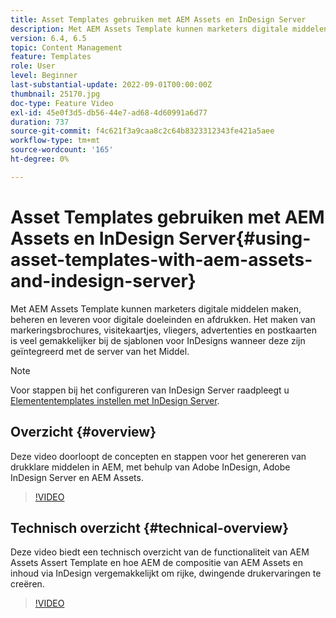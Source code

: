 ```yaml
---
title: Asset Templates gebruiken met AEM Assets en InDesign Server
description: Met AEM Assets Template kunnen marketers digitale middelen maken, beheren en leveren voor digitale doeleinden en afdrukken. Het maken van markeringsbrochures, visitekaartjes, vliegers, advertenties en postkaarten is veel gemakkelijker bij de sjablonen voor InDesigns wanneer deze zijn geïntegreerd met de server van het Middel.
version: 6.4, 6.5
topic: Content Management
feature: Templates
role: User
level: Beginner
last-substantial-update: 2022-09-01T00:00:00Z
thumbnail: 25170.jpg
doc-type: Feature Video
exl-id: 45e0f3d5-db56-44e7-ad68-4d60991a6d77
duration: 737
source-git-commit: f4c621f3a9caa8c2c64b8323312343fe421a5aee
workflow-type: tm+mt
source-wordcount: '165'
ht-degree: 0%

---
```


# Asset Templates gebruiken met AEM Assets en InDesign Server{#using-asset-templates-with-aem-assets-and-indesign-server}

Met AEM Assets Template kunnen marketers digitale middelen maken, beheren en leveren voor digitale doeleinden en afdrukken. Het maken van markeringsbrochures, visitekaartjes, vliegers, advertenties en postkaarten is veel gemakkelijker bij de sjablonen voor InDesigns wanneer deze zijn geïntegreerd met de server van het Middel.

>[!NOTE]
>
>Voor stappen bij het configureren van InDesign Server raadpleegt u [Elemententemplates instellen met InDesign Server](asset-templates-technical-video-setup.md).

## Overzicht {#overview}

Deze video doorloopt de concepten en stappen voor het genereren van drukklare middelen in AEM, met behulp van Adobe InDesign, Adobe InDesign Server en AEM Assets.

>[!VIDEO](https://video.tv.adobe.com/v/25170?quality=12&learn=on)

## Technisch overzicht {#technical-overview}

Deze video biedt een technisch overzicht van de functionaliteit van AEM Assets Assert Template en hoe AEM de compositie van AEM Assets en inhoud via InDesign vergemakkelijkt om rijke, dwingende drukervaringen te creëren.

>[!VIDEO](https://video.tv.adobe.com/v/17071?quality=12&learn=on)
